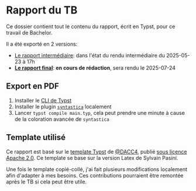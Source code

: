 # Rapport du TB
Ce dossier contient tout le contenu du rapport, écrit en Typst, pour ce travail de Bachelor.

Il a été exporté en 2 versions:
- [Le rapport intermédiaire](rapport-intermediaire-tb-plx.pdf): dans l'état du rendu intermédiaire du 2025-05-23 à 17h
- [**Le rapport final**](rapport-final-tb-plx.pdf): **en cours de rédaction**, sera rendu le 2025-07-24

## Export en PDF

1. Installer le [CLI de Typst](https://github.com/typst/typst)
1. Installer le plugin [`syntastica`](https://github.com/RubixDev/syntastica-typst) localement
1. Lancer `typst compile main.typ`, cela peut prendre une minute à cause de la coloration avancée de `syntastica`

## Template utilisé

Ce rapport est basé sur le [template Typst](https://github.com/DACC4/HEIG-VD-typst-template-for-TB) de [@DACC4](https://github.com/DACC4), publié [sous licence Apache 2.0](https://github.com/DACC4/HEIG-VD-typst-template-for-TB/blob/main/LICENSE). Ce template se base sur la version Latex de Sylvain Pasini.

Une fois le template copié-collé, j'ai fait plusieurs modifications localement afin d'adapter à mes besoins. Ces contributions pourraient être remontée après le TB si cela peut être utile.

